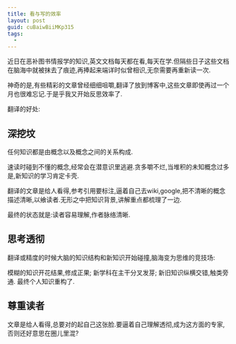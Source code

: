 ```yaml
---
title: 看与写的效率
layout: post
guid: cuBaiwBiiMKp315
tags:
  - 
---
```



近日在恶补图书情报学的知识,英文文档每天都在看,每天在学.但隔些日子这些文档在脑海中就被抹去了痕迹,再捧起来端详时似曾相识,无奈需要再重新读一次.

神奇的是,有些精彩的文章曾经细细咀嚼,翻译了放到博客中,这些文章即使再过一个月也很难忘记.于是乎我又开始反思效率了.

翻译的好处:

## 深挖坟

任何知识都是由概念以及概念之间的关系构成.

速读时碰到不懂的概念,经常会在潜意识里逃避.贪多嚼不烂,当堆积的未知概念过多是,新知识的学习肯定卡壳.

翻译的文章是给人看得,参考引用要标注,逼着自己去wiki,google,把不清晰的概念描述清晰,以飨读者.无形之中把知识背景,讲解重点都梳理了一边.

最终的状态就是:读者容易理解,作者脉络清晰.

## 思考透彻

翻译或精度的时候大脑的知识结构和新知识开始碰撞,脑海变为思维的竞技场:

模糊的知识开花结果,修成正果;
新学科在主干分叉发芽;
新旧知识纵横交错,触类旁通.
最终个人知识重构了.

## 尊重读者

文章是给人看得,总要对的起自己这张脸.要逼着自己理解透彻,成为这方面的专家,否则还好意思在圈儿里混?